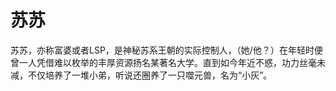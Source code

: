 # 苏苏
苏苏，亦称富婆或者LSP，是神秘苏系王朝的实际控制人，（她/他？）在年轻时便曾一人凭借难以枚举的丰厚资源扬名某著名大学。直到如今年近不惑，功力丝毫未减，不仅培养了一堆小弟，听说还圈养了一只噬元兽，名为“小灰”。